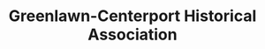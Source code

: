 ---
layout: repo
title: "Greenlawn-Centerport Historical Association"
id: 20595
permalink: repos/20595/
---